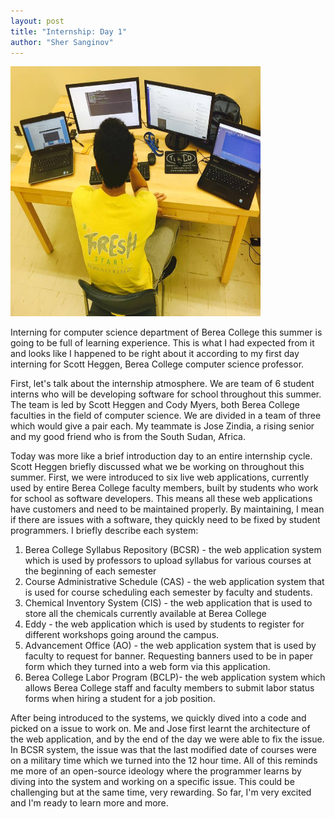 ```yaml
---
layout: post
title: "Internship: Day 1"
author: "Sher Sanginov"
---
```


<img class="img-responsive" src="/assets/img/aaa.jpg" alt="Drawing" style="width: 400px; height: 400px; align: middle;"/>


Interning for computer science department of Berea College this summer is going to be full of learning experience. This is what I had expected from it and looks like I happened to be right about it according to my first day interning for Scott Heggen, Berea College computer science professor.

First, let's talk about the internship atmosphere. We are team of 6 student interns who will be developing software for school throughout this summer. The team is led by Scott Heggen and Cody Myers, both Berea College faculties in the field of computer science. We are divided in a team of three which would give a pair each. My teammate is Jose Zindia, a rising senior and my good friend who is from the South Sudan, Africa.

Today was more like a brief introduction day to an entire internship cycle. Scott Heggen briefly discussed what we be working on throughout this summer. First, we were introduced to six live web applications, currently used by entire Berea College faculty members, built by students who work for school as software developers. This means all these web applications have customers and need to be maintained properly. By maintaining, I mean if there are issues with a software, they quickly need to be fixed by student programmers. I briefly describe each system:
1. Berea College Syllabus Repository (BCSR) - the web application system which is used by professors to upload syllabus for various courses at the beginning of each semester
2. Course Administrative Schedule (CAS) - the web application system that is used for course scheduling each semester by faculty and students.
3. Chemical Inventory System (CIS) - the web application that is used to store all the chemicals currently available at Berea College
4. Eddy - the web application which is used by students to register for different workshops going around the campus.
5. Advancement Office (AO) - the web application system that is used by faculty to request for banner. Requesting banners used to be in paper form which they turned into a web form via this application.
6. Berea College Labor Program (BCLP)- the web application system which allows Berea College staff and faculty members to submit labor status forms when hiring a student for a job position.


After being introduced to the systems, we quickly dived into a code and picked on a issue to work on. Me and Jose first learnt the architecture of the web application, and by the end of the day we were able to fix the issue. In BCSR system, the issue was that the last modified date of courses were on a military time which we turned into the 12 hour time. All of this reminds me more of an open-source ideology where the programmer learns by diving into the system and working on a specific issue. This could be challenging but at the same time, very rewarding. So far, I'm very excited and I'm ready to learn more and more.   
